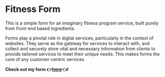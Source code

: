# Fitness Form

This is a simple form for an imaginary fitness program service, built purely from front-end based ingredients.

Forms play a pivotal role in digital services, particularly in the context of websites. They serve as the gateway for services to interact with, and collect and securely store vital and necessary information from clients to provide tailored services to meet their unique needs. This makes forms the core of any customer-centric services.

**Check out my form :point_right:[here](https://mell62.github.io/fitness-form):point_left:!**
